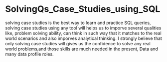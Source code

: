 # SolvingQs_Case_Studies_using_SQL

solving case studies is the best way to learn and practice SQL queries, solving case studies using any tool will helps us to imporve several qualities like,
problem solving ability, can think in such way that it matches to the real world scenarios and also imporves analytical thinking.
I strongly believe that only solving case studies will gives us the confidence to solve any real world problems,and those skills are much needed in the present,
Data and many data profile roles.
